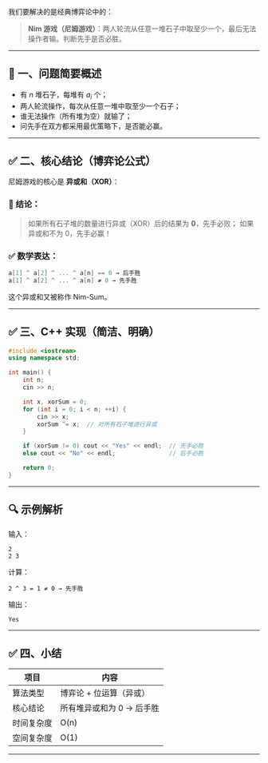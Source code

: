 我们要解决的是经典博弈论中的：

> **Nim 游戏（尼姆游戏）**：两人轮流从任意一堆石子中取至少一个，最后无法操作者输。判断先手是否必胜。

---

## 🧠 一、问题简要概述

* 有 $n$ 堆石子，每堆有 $a_i$ 个；
* 两人轮流操作，每次从任意一堆中取至少一个石子；
* 谁无法操作（所有堆为空）就输了；
* 问先手在双方都采用最优策略下，是否能必赢。

---

## ✅ 二、核心结论（博弈论公式）

尼姆游戏的核心是 **异或和（XOR）**：

### 🎯 结论：

> 如果所有石子堆的数量进行异或（XOR）后的结果为 **0**，先手必败；
> 如果异或和不为 0，先手必赢！

### ✅ 数学表达：

```cpp
a[1] ^ a[2] ^ ... ^ a[n] == 0 → 后手胜
a[1] ^ a[2] ^ ... ^ a[n] ≠ 0 → 先手胜
```

这个异或和又被称作 Nim-Sum。

---

## ✅ 三、C++ 实现（简洁、明确）

```cpp
#include <iostream>
using namespace std;

int main() {
    int n;
    cin >> n;

    int x, xorSum = 0;
    for (int i = 0; i < n; ++i) {
        cin >> x;
        xorSum ^= x;  // 对所有石子堆进行异或
    }

    if (xorSum != 0) cout << "Yes" << endl;  // 先手必胜
    else cout << "No" << endl;               // 后手必胜

    return 0;
}
```

---

## 🔍 示例解析

输入：

```
2
2 3
```

计算：

```
2 ^ 3 = 1 ≠ 0 → 先手胜
```

输出：

```
Yes
```

---

## ✅ 四、小结

| 项目    | 内容              |
| ----- | --------------- |
| 算法类型  | 博弈论 + 位运算（异或）   |
| 核心结论  | 所有堆异或和为 0 → 后手胜 |
| 时间复杂度 | O(n)            |
| 空间复杂度 | O(1)            |

---
